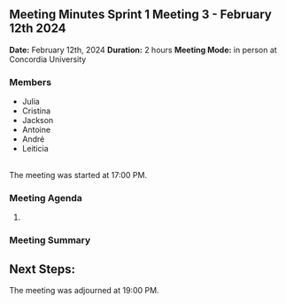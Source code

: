 ## Meeting Minutes Sprint 1 Meeting 3 - February 12th 2024

**Date:** February 12th, 2024
**Duration:** 2 hours
**Meeting Mode:** in person at Concordia University

### Members
- Julia
- Cristina
- Jackson
- Antoine
- André
- Leiticia

<br>The meeting was started at 17:00 PM.

### Meeting Agenda

1. 

### Meeting Summary



## Next Steps:


The meeting was adjourned at 19:00 PM.

